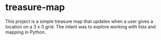 # treasure-map

This project is a simple treasure map that updates when a user gives a location on a 3 x 3 grid. The intent was to explore working with lists and mapping in Python.
